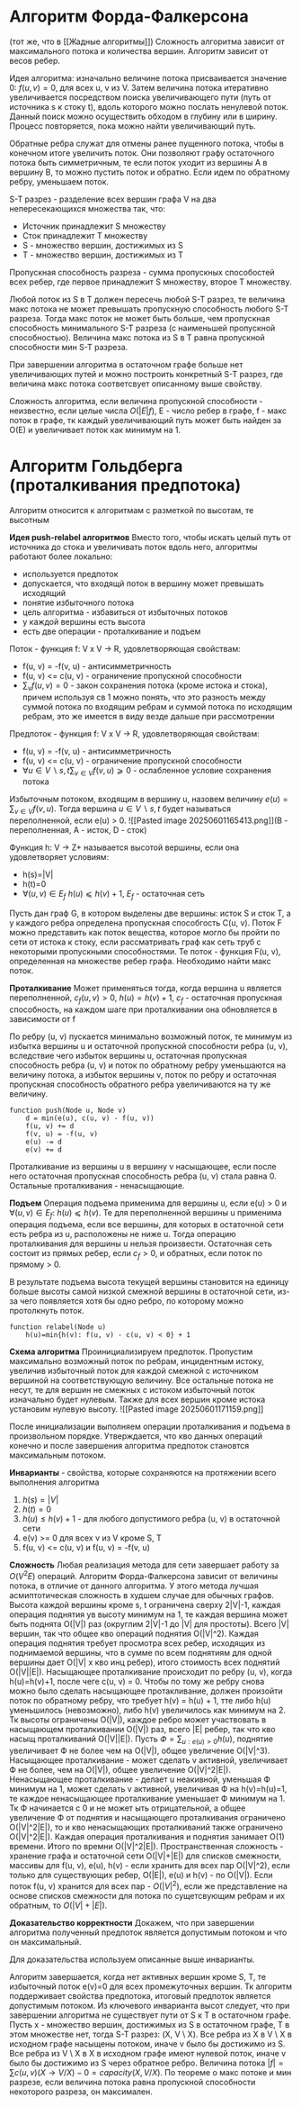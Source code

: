 # Алгоритм Форда-Фалкерсона 
(тот же, что в [[Жадные алгоритмы]])
Сложность алгоритма зависит от максимального потока и количества вершин.
Алгоритм зависит от весов ребер.

Идея алгоритма: изначально величине потока присваивается значение 0: $f(u, v) = 0$, для всех u, v из V. Затем величина потока итеративно увеличивается посредством поиска увеличивающего пути (путь от источника s к стоку t), вдоль которого можно послать ненулевой поток. Данный поиск можно осуществить обходом в глубину или в ширину. Процесс повторяется, пока можно найти увеличивающий путь.

Обратные ребра служат для отмены ранее пущенного потока, чтобы в конечном итоге увеличить поток. Они позволяют графу остаточного потока быть симметричным, те если поток уходит из вершины A в вершину B, то можно пустить поток и обратно. Если идем по обратному ребру, уменьшаем поток.

S-T разрез - разделение всех вершин графа V на два непересекающихся множества так, что:
- Источник принадлежит S множеству
- Сток принадлежит T множеству
- S - множество вершин, достижимых из S
- T - множество вершин, достижимых из T

Пропускная способность разреза - сумма пропускных способостей всех ребер, где первое принадлежит S множеству, второе T множеству.

Любой поток из S в T должен пересечь любой S-T разрез, те величина макс потока не может превышать пропускную способность любого S-T разреза. Тогда макс поток не может быть больше, чем пропускная способность минимального S-T разреза (с наименьшей пропускной способностью).
Величина макс потока из S в T равна пропускной способности мин S-T разреза.

При завершении алгоритма в остаточном графе больше нет увеличивающих путей и можно построить конкретный S-T разрез, где величина макс потока соответсвует описанному выше свойству. 

Сложность алгоритма, если величина пропускной способности - неизвестно, если целые числа $O(|E|f)$, E - число ребер в графе, f - макс поток в графе, тк каждый увеличивающий путь может быть найден за O(E) и увеличивает поток как минимум на 1.
# Алгоритм Гольдберга (проталкивания предпотока)

Алгоритм относится к алгоритмам с разметкой по высотам, те высотным

**Идея push-relabel алгоритмов**
Вместо того, чтобы искать целый путь от источника до стока и увеличивать поток вдоль него, алгоритмы работают более локально:
- используется предпоток
- допускается, что входящй поток в вершину может превышать исходящий
- понятие избыточного потока
- цель алгоритма - избавиться от избыточных потоков
- у каждой вершины есть высота
- есть две операции - проталкивание и подъем

Поток - функция f: V x V -> R, удовлетворяющая свойствам:
- f(u, v) = -f(v, u) - антисимметричность
- f(u, v) <= c(u, v) - ограничение пропускной способности
- $∑_{v}f(u,v)=0$ - закон сохранения потока (кроме истока и стока), причем используя св 1 можно понять, что это разность между суммой потока по входящим ребрам и суммой потока по исходящим ребрам, это же имеется в виду везде дальше при рассмотрении

Предпоток - функция f: V x V -> R, удовлетворяющая свойствам:
- f(u, v) = -f(v, u) - антисимметричность
- f(u, v) <= c(u, v) - ограничение пропускной способности
- $∀u∈V∖{s,t}∑_{v∈V}f(v,u)⩾0$ - ослабленное условие сохранения потока

Избыточным потоком, входящим в вершину u, назовем величину $e(u)=∑_{v∈V}f(v,u)$. Тогда вершина $u∈V∖{s,t}$ будет называться переполненной, если e(u) > 0.
![[Pasted image 20250601165413.png]](B - переполненная, A - исток, D - сток)

Функция h: V -> Z+ называется высотой вершины, если она удовлетворяет условиям:
- h(s)=|V|
- h(t)=0
- $∀(u,v)∈E_{f}$  $h(u)⩽h(v)+1$, $E_{f}$ - остаточная сеть

Пусть дан граф G, в котором выделены две вершины: исток S и сток T, а у каждого ребра определена пропускная способгость C(u, v). Поток F можно представить как поток вещества, которое могло бы пройти по сети от истока к стоку, если рассматривать граф как сеть труб с некоторыми пропускными способностями. Те поток - функция F(u, v), определенная на множестве ребер графа. Необходимо найти макс поток. 

**Проталкивание**
Может применяться тогда, когда вершина u является переполненной, $c_{f}(u, v)>0$, $h(u)=h(v)+1$, $c_{f}$ - остаточная пропускная способность, на каждом шаге при проталкивании она обновляется в зависимости от f

По ребру (u, v) пускается минимально возможный поток, те минимум из избытка вершины u и остаточной пропускной способности ребра (u, v), вследствие чего избыток вершины u, остаточная пропускная способность ребра (u, v) и поток по обратному ребру уменьшаются на величину потока, а избыток вершины v, поток по ребру и остаточная пропускная способность обратного ребра увеличиваются на ту же величину.
```
function push(Node u, Node v)
    d = min(e(u), c(u, v) - f(u, v))
    f(u, v) += d
    f(v, u) = -f(u, v)
    e(u) -= d
    e(v) += d
```
Проталкивание из вершины u в вершину v насыщающее, если после него остаточная пропускная способность ребра (u, v) стала равна 0. Остальные проталкивания - ненасыщающие.

**Подъем**
Операция подъема применима для вершины u, если e(u) > 0 и $∀(u,v)∈E_{f}:$ $h(u)⩽h(v)$. Те для переполненной вершины u применима операция подъема, если все вершины, для которых в остаточной сети есть ребра из u, расположены не ниже u. Тогда операцию проталкивания для вершины u нельзя произвести. Остаточная сеть состоит из прямых ребер, если $c_{f}>0$, и обратных, если поток по прямому > 0.

В результате подъема высота текущей вершины становится на единицу больше высоты самой низкой смежной вершины в остаточной сети, из-за чего появляется хотя бы одно ребро, по которому можно протолкнуть поток.
```
function relabel(Node u)
	h(u)=min{h(v): f(u, v) - c(u, v) < 0} + 1
```
**Cхема алгоритма**
Проинициализируем предпоток. Пропустим максимально возможный поток по ребрам, инцидентным истоку, увеличив избыточный поток для каждой смежной с источником вершиной на соответствующую величину. Все остальные потока не несут, те для вершин не смежных с истоком избыточный поток изначально будет нулевым. Также для всех вершин кроме истока установим нулевую высоту.
![[Pasted image 20250601171159.png]]

После инициализации выполняем операции проталкивания и подъема в произвольном порядке. Утверждается, что кво данных операций конечно и после завершения алгоритма предпоток становтся максимальным потоком. 

**Инварианты** - свойства, которые сохраняются на протяжении всего выполнения алгоритма
1. $h(s)=|V|$
2. $h(t) = 0$
3. $h(u)\leq h(v)+1$ - для любого допустимого ребра (u, v) в остаточной сети
4. e(v) >= 0 для всех v из V кроме S, T
5. f(u, v) <= c(u, v) и f(u, v) = -f(v, u)

**Сложность**
Любая реализация метода для сети завершает работу за $O(V^2E)$ операций.
Алгоритм Форда-Фалкерсона зависит от величины потока, в отличие от данного алгоритма. У этого метода лучшая асмиптотическая сложность в худшем случае для обычных графов. 
Высота каждой вершины кроме s, t ограничена сверху 2|V|-1, каждая операция поднятия ув высоту минимум на 1, те каждая вершина может быть поднята O(|V|) раз (округлим 2|V|-1 до |V| для простоты). Всего |V| вершин, так что общее кво операций поднятия O(|V|^2). Каждая операция поднятия требует просмотра всех ребер, исходящих из поднимаемой вершины, что в сумме по всем поднятиям для одной вершины дает O(|V| x кво инц ребер), итого стоимость всех поднятий O(|V||E|). 
Насыщающее проталкивание происходит по ребру (u, v), когда h(u)=h(v)+1, после чеге c(u, v) = 0. Чтобы по тому же ребру снова можно было сделать насыщающее протакливание, должен произойти поток по обратному ребру, что требует h(v) = h(u) + 1, тте либо h(u) уменьшилось (невозможно), либо h(v) увеличилось как минимум на 2. Тк высоты ограничены O(|V|), каждое ребро может участвовать в насыщающем проталкивании O(|V|) раз, всего |E| ребер, так что кво насыщ проталкиваний O(|V||E|). Пусть $Ф=\sum_{u:e(u)>0}h(u)$, поднятие увеличивает Ф не более чем на O(|V|), общее увеличение  O(|V|^3). Насыщающее проталкивание - может сделать v активной, увеличивает Ф не более, чем на O(|V|), общее увеличение O(|V|^2|E|). 
Ненасыщающее проталкивание - делает u неакивной, уменьшая Ф минимум на 1, может сделать v активной, увеличивая Ф на h(v)=h(u)=1, те каждое ненасыщающее проталкивание уменьшает Ф минимум на 1. Тк Ф начинается с 0 и не может ыть отрицательной, а общее увеличение Ф от поднятия и насыщающего проталкивания ограничено O(|V|^2|E|), то и кво ненасыщающих проталкиваний также ограничено O(|V|^2|E|). Каждая операция проталкивания и поднятия занимает O(1) времени. 
Итого по времни O(|V|^2|E|).
Пространственная сложность - хранение графа и остаточной сети O(|V|+|E|) для списков смежности, массивы для f(u, v), e(u), h(v) - если хранить для всех пар O(|V|^2), если только для существующих ребер, O(|E|), e(u) и h(v) - по O(|V|). Если поток f(u, v) хранится для всех пар - $O(|V|^2)$, если же представление на основе списков смежности для потока по сущетсвующим ребрам и их обратным, то $O(|V|+|E|)$. 
 
**Доказательство корректности**
Докажем, что при завершении алгоритма полученный предпоток является допустимым потоком и что он максимальный.

Для доказательства используем описанные выше инварианты.

Алгоритм завершается, когда нет активных вершин кроме S, T, те избыточный поток e(v)=0 для всех промежуточных вершин. Тк алгоритм поддерживает свойства предпотока, итоговый предпоток является допустимым потоком.
Из ключевого инварианта высот следует, что при завершении алгоритма не существует пути от S к T в остаточном графе. Пусть  x - множество вершин, достижимых из S в остаточном графе, T в этом множестве нет, тогда S-T разрез: (X, V \ X). 
Все ребра из X в V \ X в исходном графе насыщены потоком, иначе v было бы достижимо из S. Все ребра из V \ X в X в исходном графе имеют нулевой поток, иначе v было бы достижимо из S через обратное ребро. 
Величина потока $|f|=\sum c(u, v) (X \to V / X)-0=capacity(X, V / X)$. По теореме о макс потоке и мин разрезе, если величина потока равна пропускной способности некоторого разреза, он максимален.

